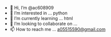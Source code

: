 - 👋 Hi, I’m @ac608909
- 👀 I’m interested in ... python 
- 🌱 I’m currently learning ... html
- 💞️ I’m looking to collaborate on ... 
- 📫 How to reach me ... a05515590@gmail.com

<!---
ac608909/ac608909 is a ✨ special ✨ repository because its `README.md` (this file) appears on your GitHub profile.
You can click the Preview link to take a look at your changes.
--->
